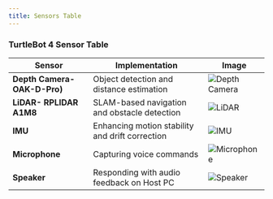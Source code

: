 ```yaml
---
title: Sensors Table
---
```


### **TurtleBot 4 Sensor Table**  

| **Sensor**               | **Implementation**                              | **Image**                     |
|--------------------------|------------------------------------------------|-------------------------------|
| **Depth Camera- OAK-D-Pro)** | Object detection and distance estimation | ![Depth Camera](https://github.com/user-attachments/assets/c8d24fc5-43ca-472e-8b87-457bf03e5386) |
| **LiDAR- RPLIDAR A1M8**                | SLAM-based navigation and obstacle detection    | ![LiDAR](https://github.com/user-attachments/assets/61bd3394-74c4-4f4c-b989-9d63fbd989a9) |
| **IMU**                  | Enhancing motion stability and drift correction | ![IMU](#) |
| **Microphone**           | Capturing voice commands                        | ![Microphone](#) |
| **Speaker**              | Responding with audio feedback on Host PC             | ![Speaker](#) |



